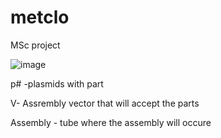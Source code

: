 # metclo
MSc project

![image](https://user-images.githubusercontent.com/101208454/172651289-0fbeaba1-21f0-4c2b-bf4f-d792a6ca38dc.png)

p# -plasmids with part

V- Assrembly vector that will accept the parts

Assembly - tube where the assembly will occure
